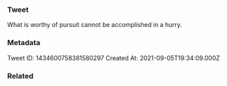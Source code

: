 ### Tweet
What is worthy of pursuit cannot be accomplished in a hurry.

### Metadata
Tweet ID: 1434600758381580297
Created At: 2021-09-05T19:34:09.000Z

### Related

